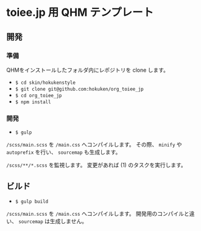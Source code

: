 # toiee.jp 用 QHM テンプレート

## 開発

### 準備

QHMをインストールしたフォルダ内にレポジトリを clone します。

- `$ cd skin/hokukenstyle`
- `$ git clone git@github.com:hokuken/org_toiee_jp`
- `$ cd org_toiee_jp`
- `$ npm install`


### 開発

- `$ gulp`

`/scss/main.scss` を `/main.css` へコンパイルします。
その際、 `minify` や `autoprefix` を行い、 `sourcemap` も生成します。

`/scss/**/*.scss` を監視します。
変更があれば (1) のタスクを実行します。


## ビルド

- `$ gulp build`

`/scss/main.scss` を `/main.css` へコンパイルします。
開発用のコンパイルと違い、 `sourcemap` は生成しません。
